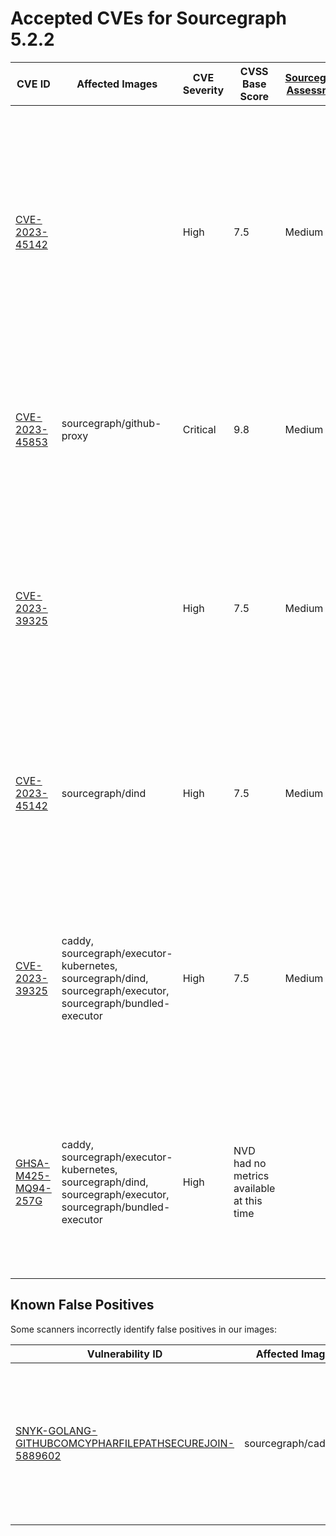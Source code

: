 # Accepted CVEs for Sourcegraph 5.2.2

| CVE ID                                                                  | Affected Images                                                                                              | CVE Severity | CVSS Base Score                           | [Sourcegraph Assessment](../../../engineering/dev/policies/vulnerability-management-policy.md#severity-levels) | CVSS Environmental Score                                                                                                                                                      | Details                                                                                                                                                                                                                                                                                                              |
| ----------------------------------------------------------------------- | ------------------------------------------------------------------------------------------------------------ | ------------ | ----------------------------------------- | -------------------------------------------------------------------------------------------------------------- | ----------------------------------------------------------------------------------------------------------------------------------------------------------------------------- | -------------------------------------------------------------------------------------------------------------------------------------------------------------------------------------------------------------------------------------------------------------------------------------------------------------------- |
| [CVE-2023-45142](https://nvd.nist.gov/vuln/detail/CVE-2023-45142)       |                                                                                                              | High         | 7.5                                       | Medium                                                                                                         | 5.7                                                                                                                                                                           | There is currently no patched version for Caddy available that resolves this issue. We will update once the patch is available. The instances are not typically exposed on the internet thus the likelihood of exploitation is low. This issue only has a potential impact on the availability of the Caddy service. |
| [CVE-2023-45853](https://nvd.nist.gov/vuln/detail/CVE-2023-45853)       | sourcegraph/github-proxy                                                                                     | Critical     | 9.8                                       | Medium                                                                                                         | 4.7                                                                                                                                                                           | This vulnerability impacts zlib library used for managing zip files. This issue is not present in Sourcegraph as the application doesn't accept zip files as part of the request.                                                                                                                                    |
| [CVE-2023-39325](https://access.redhat.com/security/cve/cve-2023-39325) |                                                                                                              | High         | 7.5                                       | Medium                                                                                                         | 4.7                                                                                                                                                                           | The services that are vulnerable to this issue are typically not exposed on the internet. The likelihood of exploitation is low and this does not have a significant impact on the security of the instance. The issue is not present in Sourcegraph itself.                                                         |
| [CVE-2023-45142](https://access.redhat.com/security/cve/CVE-2023-45142) | sourcegraph/dind                                                                                             | High         | 7.5                                       | Medium                                                                                                         | [4.0](https://nvd.nist.gov/vuln-metrics/cvss/v3-calculator?vector=AV:N/AC:L/PR:N/UI:N/S:U/C:N/I:N/A:H/CR:L/IR:L/AR:L/MAV:A/MAC:L/MPR:L/MUI:N/MS:U/MC:L/MI:L/MA:L&version=3.1) | We are not vulnerable for 'DoS vulnerability in otelhttp' because sourcegraph/dind is not exposed to attackers and only reacheable through direct access to the infrastructure.                                                                                                                                      |
| [CVE-2023-39325](golang.org/x/net)                                      | caddy, sourcegraph/executor-kubernetes, sourcegraph/dind, sourcegraph/executor, sourcegraph/bundled-executor | High         | 7.5                                       | Medium                                                                                                         | 4.7                                                                                                                                                                           | The services that are vulnerable to this issue are typically not exposed on the internet. The likelihood of exploitation is low and this does not have a significant impact on the security of the instance. The issue is not present in Sourcegraph itself.                                                         |
| [GHSA-M425-MQ94-257G](https://github.com/grpc/grpc-go)                  | caddy, sourcegraph/executor-kubernetes, sourcegraph/dind, sourcegraph/executor, sourcegraph/bundled-executor | High         | NVD had no metrics available at this time |                                                                                                                |                                                                                                                                                                               | We are not vulnerable to 'gRPC-Go HTTP/2 Rapid Reset vulnerability' because we do not expose these service directly to the internet and only reacheable through direct access to the infrastructure.                                                                                                                 |

## Known False Positives

Some scanners incorrectly identify false positives in our images:

| Vulnerability ID                                                                                                                             | Affected Images      | Note                                                                                                                          |
| -------------------------------------------------------------------------------------------------------------------------------------------- | -------------------- | ----------------------------------------------------------------------------------------------------------------------------- |
| [SNYK-GOLANG-GITHUBCOMCYPHARFILEPATHSECUREJOIN-5889602](https://security.snyk.io/vuln/SNYK-GOLANG-GITHUBCOMCYPHARFILEPATHSECUREJOIN-5889602) | sourcegraph/cadvisor | This potential security issue only affects `filepath-securejoin` when used on Windows - all Sourcegraph deployments use Linux |
